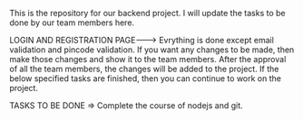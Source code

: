 This is the repository for our backend project.
I will update the tasks to be done by our team members here.

LOGIN AND REGISTRATION PAGE---> Evrything is done except email validation and pincode validation.
If you want any changes to be made, then make those changes and show it to the team members.
After the approval of all the team members, the changes will be added to the project.
If the below specified tasks are finished, then you can continue to work on the project.

TASKS TO BE DONE
=> Complete the course of nodejs and git.


